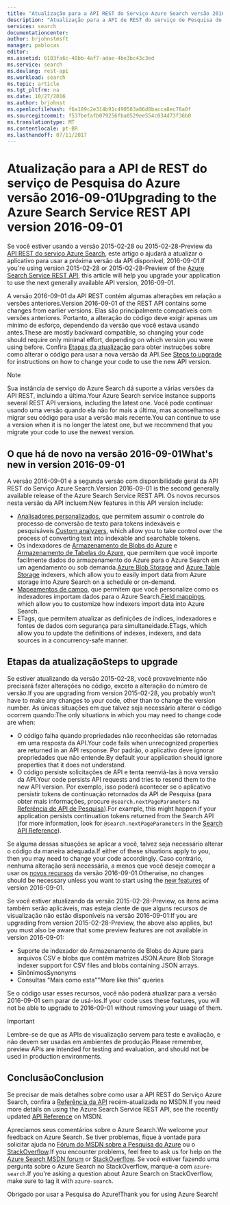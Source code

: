 ```yaml
---
title: "Atualização para a API REST do Serviço Azure Search versão 2016-09-01 | Microsoft Docs"
description: "Atualização para a API de REST do serviço de Pesquisa do Azure versão 2016-09-01"
services: search
documentationcenter: 
author: brjohnstmsft
manager: pablocas
editor: 
ms.assetid: 6183fa6c-48bb-4af7-adae-4be3bc43c3ed
ms.service: search
ms.devlang: rest-api
ms.workload: search
ms.topic: article
ms.tgt_pltfrm: na
ms.date: 10/27/2016
ms.author: brjohnst
ms.openlocfilehash: f6a189c2e314b91c490583a86d8bacca8ec78a0f
ms.sourcegitcommit: f537befafb079256fba0529ee554c034d73f36b0
ms.translationtype: MT
ms.contentlocale: pt-BR
ms.lasthandoff: 07/11/2017
---
```

# <a name="upgrading-to-the-azure-search-service-rest-api-version-2016-09-01"></a><span data-ttu-id="6c3d3-103">Atualização para a API de REST do serviço de Pesquisa do Azure versão 2016-09-01</span><span class="sxs-lookup"><span data-stu-id="6c3d3-103">Upgrading to the Azure Search Service REST API version 2016-09-01</span></span>
<span data-ttu-id="6c3d3-104">Se você estiver usando a versão 2015-02-28 ou 2015-02-28-Preview da [API REST do serviço Azure Search](https://msdn.microsoft.com/library/azure/dn798935.aspx), este artigo o ajudará a atualizar o aplicativo para usar a próxima versão da API disponível, 2016-09-01.</span><span class="sxs-lookup"><span data-stu-id="6c3d3-104">If you're using version 2015-02-28 or 2015-02-28-Preview of the [Azure Search Service REST API](https://msdn.microsoft.com/library/azure/dn798935.aspx), this article will help you upgrade your application to use the next generally available API version, 2016-09-01.</span></span>

<span data-ttu-id="6c3d3-105">A versão 2016-09-01 da API REST contém algumas alterações em relação a versões anteriores.</span><span class="sxs-lookup"><span data-stu-id="6c3d3-105">Version 2016-09-01 of the REST API contains some changes from earlier versions.</span></span> <span data-ttu-id="6c3d3-106">Elas são principalmente compatíveis com versões anteriores. Portanto, a alteração do código deve exigir apenas um mínimo de esforço, dependendo da versão que você estava usando antes.</span><span class="sxs-lookup"><span data-stu-id="6c3d3-106">These are mostly backward compatible, so changing your code should require only minimal effort, depending on which version you were using before.</span></span> <span data-ttu-id="6c3d3-107">Confira [Etapas da atualização](#UpgradeSteps) para obter instruções sobre como alterar o código para usar a nova versão da API.</span><span class="sxs-lookup"><span data-stu-id="6c3d3-107">See [Steps to upgrade](#UpgradeSteps) for instructions on how to change your code to use the new API version.</span></span>

> [!NOTE]
> <span data-ttu-id="6c3d3-108">Sua instância de serviço do Azure Search dá suporte a várias versões da API REST, incluindo a última.</span><span class="sxs-lookup"><span data-stu-id="6c3d3-108">Your Azure Search service instance supports several REST API versions, including the latest one.</span></span> <span data-ttu-id="6c3d3-109">Você pode continuar usando uma versão quando ela não for mais a última, mas aconselhamos a migrar seu código para usar a versão mais recente.</span><span class="sxs-lookup"><span data-stu-id="6c3d3-109">You can continue to use a version when it is no longer the latest one, but we recommend that you migrate your code to use the newest version.</span></span>

<a name="WhatsNew"></a>

## <a name="whats-new-in-version-2016-09-01"></a><span data-ttu-id="6c3d3-110">O que há de novo na versão 2016-09-01</span><span class="sxs-lookup"><span data-stu-id="6c3d3-110">What's new in version 2016-09-01</span></span>
<span data-ttu-id="6c3d3-111">A versão 2016-09-01 é a segunda versão com disponibilidade geral da API REST do Serviço Azure Search.</span><span class="sxs-lookup"><span data-stu-id="6c3d3-111">Version 2016-09-01 is the second generally available release of the Azure Search Service REST API.</span></span> <span data-ttu-id="6c3d3-112">Os novos recursos nesta versão da API incluem:</span><span class="sxs-lookup"><span data-stu-id="6c3d3-112">New features in this API version include:</span></span>

* <span data-ttu-id="6c3d3-113">[Analisadores personalizados](https://aka.ms/customanalyzers), que permitem assumir o controle do processo de conversão de texto para tokens indexáveis e pesquisáveis.</span><span class="sxs-lookup"><span data-stu-id="6c3d3-113">[Custom analyzers](https://aka.ms/customanalyzers), which allow you to take control over the process of converting text into indexable and searchable tokens.</span></span>
* <span data-ttu-id="6c3d3-114">Os indexadores de [Armazenamento de Blobs do Azure](search-howto-indexing-azure-blob-storage.md) e [Armazenamento de Tabelas do Azure](search-howto-indexing-azure-tables.md), que permitem que você importe facilmente dados do armazenamento do Azure para o Azure Search em um agendamento ou sob demanda.</span><span class="sxs-lookup"><span data-stu-id="6c3d3-114">[Azure Blob Storage](search-howto-indexing-azure-blob-storage.md) and [Azure Table Storage](search-howto-indexing-azure-tables.md) indexers, which allow you to easily import data from Azure storage into Azure Search on a schedule or on-demand.</span></span>
* <span data-ttu-id="6c3d3-115">[Mapeamentos de campo](search-indexer-field-mappings.md), que permitem que você personalize como os indexadores importam dados para o Azure Search.</span><span class="sxs-lookup"><span data-stu-id="6c3d3-115">[Field mappings](search-indexer-field-mappings.md), which allow you to customize how indexers import data into Azure Search.</span></span>
* <span data-ttu-id="6c3d3-116">ETags, que permitem atualizar as definições de índices, indexadores e fontes de dados com segurança para simultaneidade.</span><span class="sxs-lookup"><span data-stu-id="6c3d3-116">ETags, which allow you to update the definitions of indexes, indexers, and data sources in a concurrency-safe manner.</span></span> 

<a name="UpgradeSteps"></a>

## <a name="steps-to-upgrade"></a><span data-ttu-id="6c3d3-117">Etapas da atualização</span><span class="sxs-lookup"><span data-stu-id="6c3d3-117">Steps to upgrade</span></span>
<span data-ttu-id="6c3d3-118">Se estiver atualizando da versão 2015-02-28, você provavelmente não precisará fazer alterações no código, exceto a alteração do número de versão.</span><span class="sxs-lookup"><span data-stu-id="6c3d3-118">If you are upgrading from version 2015-02-28, you probably won't have to make any changes to your code, other than to change the version number.</span></span> <span data-ttu-id="6c3d3-119">As únicas situações em que talvez seja necessário alterar o código ocorrem quando:</span><span class="sxs-lookup"><span data-stu-id="6c3d3-119">The only situations in which you may need to change code are when:</span></span>

* <span data-ttu-id="6c3d3-120">O código falha quando propriedades não reconhecidas são retornadas em uma resposta da API.</span><span class="sxs-lookup"><span data-stu-id="6c3d3-120">Your code fails when unrecognized properties are returned in an API response.</span></span> <span data-ttu-id="6c3d3-121">Por padrão, o aplicativo deve ignorar propriedades que não entende.</span><span class="sxs-lookup"><span data-stu-id="6c3d3-121">By default your application should ignore properties that it does not understand.</span></span>
* <span data-ttu-id="6c3d3-122">O código persiste solicitações de API e tenta reenviá-las à nova versão da API.</span><span class="sxs-lookup"><span data-stu-id="6c3d3-122">Your code persists API requests and tries to resend them to the new API version.</span></span> <span data-ttu-id="6c3d3-123">Por exemplo, isso poderá acontecer se o aplicativo persistir tokens de continuação retornados da API de Pesquisa (para obter mais informações, procure `@search.nextPageParameters` na [Referência de API de Pesquisa](https://msdn.microsoft.com/library/azure/dn798927.aspx#Anchor_1)).</span><span class="sxs-lookup"><span data-stu-id="6c3d3-123">For example, this might happen if your application persists continuation tokens returned from the Search API (for more information, look for `@search.nextPageParameters` in the [Search API Reference](https://msdn.microsoft.com/library/azure/dn798927.aspx#Anchor_1)).</span></span>

<span data-ttu-id="6c3d3-124">Se alguma dessas situações se aplicar a você, talvez seja necessário alterar o código da maneira adequada.</span><span class="sxs-lookup"><span data-stu-id="6c3d3-124">If either of these situations apply to you, then you may need to change your code accordingly.</span></span> <span data-ttu-id="6c3d3-125">Caso contrário, nenhuma alteração será necessária, a menos que você deseje começar a usar os [novos recursos](#WhatsNew) da versão 2016-09-01.</span><span class="sxs-lookup"><span data-stu-id="6c3d3-125">Otherwise, no changes should be necessary unless you want to start using the [new features](#WhatsNew) of version 2016-09-01.</span></span>

<span data-ttu-id="6c3d3-126">Se você estiver atualizando da versão 2015-02-28-Preview, os itens acima também serão aplicáveis, mas esteja ciente de que alguns recursos de visualização não estão disponíveis na versão 2016-09-01:</span><span class="sxs-lookup"><span data-stu-id="6c3d3-126">If you are upgrading from version 2015-02-28-Preview, the above also applies, but you must also be aware that some preview features are not available in version 2016-09-01:</span></span>

* <span data-ttu-id="6c3d3-127">Suporte de indexador do Armazenamento de Blobs do Azure para arquivos CSV e blobs que contêm matrizes JSON.</span><span class="sxs-lookup"><span data-stu-id="6c3d3-127">Azure Blob Storage indexer support for CSV files and blobs containing JSON arrays.</span></span>
* <span data-ttu-id="6c3d3-128">Sinônimos</span><span class="sxs-lookup"><span data-stu-id="6c3d3-128">Synonyms</span></span>
* <span data-ttu-id="6c3d3-129">Consultas "Mais como esta"</span><span class="sxs-lookup"><span data-stu-id="6c3d3-129">"More like this" queries</span></span>

<span data-ttu-id="6c3d3-130">Se o código usar esses recursos, você não poderá atualizar para a versão 2016-09-01 sem parar de usá-los.</span><span class="sxs-lookup"><span data-stu-id="6c3d3-130">If your code uses these features, you will not be able to upgrade to 2016-09-01 without removing your usage of them.</span></span>

> [!IMPORTANT]
> <span data-ttu-id="6c3d3-131">Lembre-se de que as APIs de visualização servem para teste e avaliação, e não devem ser usadas em ambientes de produção.</span><span class="sxs-lookup"><span data-stu-id="6c3d3-131">Please remember, preview APIs are intended for testing and evaluation, and should not be used in production environments.</span></span>
> 
> 

## <a name="conclusion"></a><span data-ttu-id="6c3d3-132">Conclusão</span><span class="sxs-lookup"><span data-stu-id="6c3d3-132">Conclusion</span></span>
<span data-ttu-id="6c3d3-133">Se precisar de mais detalhes sobre como usar a API REST do Serviço Azure Search, confira a [Referência da API](https://msdn.microsoft.com/library/azure/dn798935.aspx) recém-atualizada no MSDN.</span><span class="sxs-lookup"><span data-stu-id="6c3d3-133">If you need more details on using the Azure Search Service REST API, see the recently updated [API Reference](https://msdn.microsoft.com/library/azure/dn798935.aspx) on MSDN.</span></span>

<span data-ttu-id="6c3d3-134">Apreciamos seus comentários sobre o Azure Search.</span><span class="sxs-lookup"><span data-stu-id="6c3d3-134">We welcome your feedback on Azure Search.</span></span> <span data-ttu-id="6c3d3-135">Se tiver problemas, fique à vontade para solicitar ajuda no [Fórum do MSDN sobre a Pesquisa do Azure](https://social.msdn.microsoft.com/Forums/azure/home?forum=azuresearch) ou o [StackOverflow](http://stackoverflow.com/).</span><span class="sxs-lookup"><span data-stu-id="6c3d3-135">If you encounter problems, feel free to ask us for help on the [Azure Search MSDN forum](https://social.msdn.microsoft.com/Forums/azure/home?forum=azuresearch) or [StackOverflow](http://stackoverflow.com/).</span></span> <span data-ttu-id="6c3d3-136">Se você estiver fazendo uma pergunta sobre o Azure Search no StackOverflow, marque-a com `azure-search`.</span><span class="sxs-lookup"><span data-stu-id="6c3d3-136">If you're asking a question about Azure Search on StackOverflow, make sure to tag it with `azure-search`.</span></span>

<span data-ttu-id="6c3d3-137">Obrigado por usar a Pesquisa do Azure!</span><span class="sxs-lookup"><span data-stu-id="6c3d3-137">Thank you for using Azure Search!</span></span>

